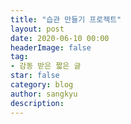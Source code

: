 ```yaml
---
title: "습관 만들기 프로젝트"
layout: post
date: 2020-06-10 00:00
headerImage: false
tag:
- 감동 받은 짧은 글
star: false
category: blog
author: sangkyu
description: 
---
```


<!--stackedit_data:
eyJoaXN0b3J5IjpbMjAyMjA2MjMzOF19
-->